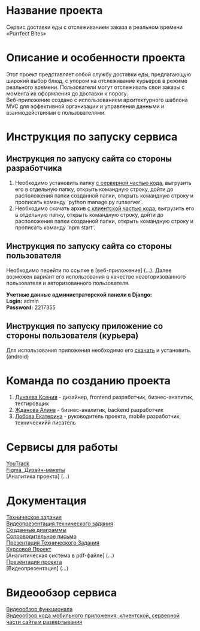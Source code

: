 # Название проекта

Сервис доставки еды с отслеживанием заказа в реальном времени «Purrfect Bites» <br />

# Описание и особенности проекта

Этот проект представляет собой службу доставки еды, предлагающую широкий выбор блюд, с упором на отслеживание курьеров в режиме реального времени. Пользователи могут отслеживать свои заказы с момента их оформления до доставки к порогу.  <br />
Веб-приложение создано с использованием архитектурного шаблона MVC для эффективной организации и управления данными и взаимодействиями с пользователями.  <br />

# Инструкция по запуску сервиса

## Инструкция по запуску сайта со стороны разработчика

1. Необходимо установить папку [с серверной частью кода](https://github.com/TP-4-4/Backend), выгрузить его в отдельную папку, открыть командную строку, дойти до расположения папки созданной папки, открыть командную строку и прописать команду 'python manage.py runserver'.<br />
2. Необходимо скачать архив [с клиентской частью кода](https://github.com/TP-4-4/Frontend), выгрузить его в отдельную папку, открыть командную строку, дойти до расположения папки созданной папки, открыть командную строку и прописать команду 'npm start'.<br />

## Инструкция по запуску сайта со стороны пользователя

Необходимо перейти по ссылке в [веб-приложение] (...). Далее возможен вариант его использования в качестве неавторизованного пользователя и авторизованного пользователя. <br />

<b>Учетные данные администраторской панели в Django:</b> <br />
<b>Login:</b> admin <br />
<b>Password:</b> 2217355 <br />

## Инструкция по запуску приложение со стороны пользователя (курьера)
Для использования приложения необходимо его [скачать](https://disk.yandex.ru/d/MpMVrAL3LXgJeA) и установить. (android)

# Команда по созданию проекта

1. [Дунаева Ксения](https://github.com/KseniaMuxamedova) - дизайнер, frontend разработчик, бизнес-аналитик, тестировщик <br />
2. [Жданова Алина](https://github.com/kuklachev) - бизнес-аналитик, backend разработчик <br />
3. [Лобова Екатерина](https://github.com/k8lobova) - руководитель проекта, mobile разработчик, техническийй писатель <br />

# Сервисы для работы
[YouTrack](https://purrfectbites.youtrack.cloud/issues)<br /> 
[Figma. Дизайн-макеты](https://www.figma.com/file/Ep3cTd7bHurfgczK2ZOpw6/Purrfect-Bites?type=design&mode=design&t=g7tr38IydYTL96rX-1)<br />
[Аналитика проекта] (...)<br />

# Документация
[Техническое задание](https://github.com/TP-4-4/PurrfectBites/tree/main/Документация/Техническое%20задание)<br />
[Видеопрезентация технического задания](https://disk.yandex.ru/i/LEfySVPGtK_ZXw)<br />
[Созданные диаграммы](https://github.com/TP-4-4/PurrfectBites/tree/main/Документация/Cозданные%20диаграммы)<br />
[Сопроводительное письмо](https://github.com/TP-4-4/PurrfectBites/tree/main/Документация/Сопроводительное%20письмо)<br />
[Презентация Технического Задания](https://github.com/TP-4-4/PurrfectBites/tree/main/Документация/Презентация%20Технического%20Задания)<br />
[Курсовой Проект](https://github.com/TP-4-4/PurrfectBites/tree/main/Документация/Курсовой%20Проект)<br />
[Аналитическая система в pdf-файле] (...)<br />
[Презентация проекта](https://github.com/TP-4-4/PurrfectBites/tree/main/Документация/Презентация%20Курсового%20Проекта)<br />
[Видеопрезентация] (...)<br />

# Видеообзор сервиса 
[Видеообзор функционала](https://disk.yandex.ru/d/NR4k8Li6IK9csg)<br />
[Видеообзор кода мобильного приложения; клиентской, серверной части сайта и развертывания](https://disk.yandex.ru/d/x_-MppK5pb0N_A)<br />


